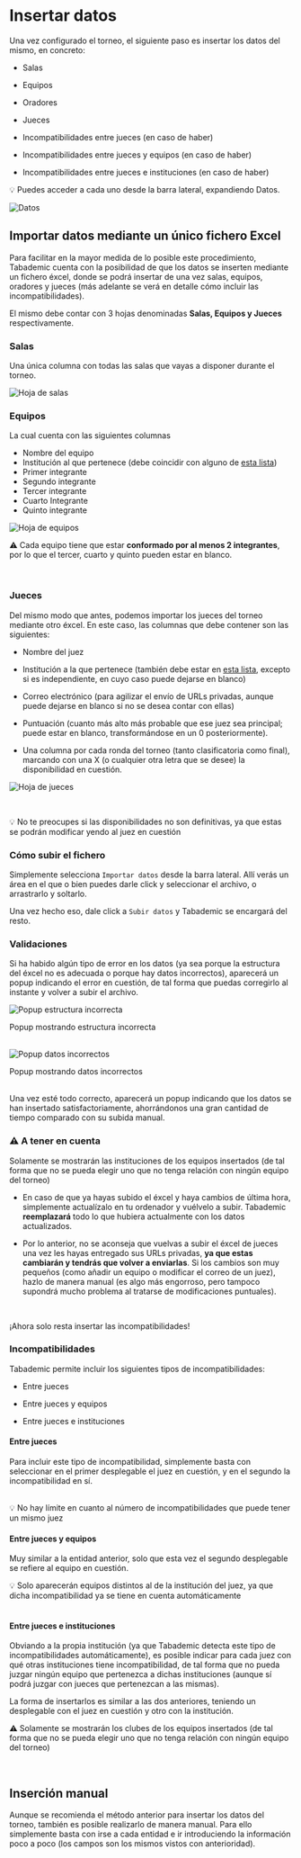 # Insertar datos

Una vez configurado el torneo, el siguiente paso es insertar los datos del mismo, en concreto:

* Salas

* Equipos

* Oradores

* Jueces

* Incompatibilidades entre jueces (en caso de haber)

* Incompatibilidades entre jueces y equipos (en caso de haber)

* Incompatibilidades entre jueces e instituciones (en caso de haber)

<div class="tip">
💡
Puedes acceder a cada uno desde la barra lateral, expandiendo <span class="bold">Datos.</span>

</div>

![Datos](_images/datos.png)

## Importar datos mediante un único fichero Excel

Para facilitar en la mayor medida de lo posible este procedimiento, Tabademic cuenta con la posibilidad de que los datos se inserten mediante un fichero éxcel, donde se podrá insertar de una vez salas, equipos, oradores y jueces (más adelante se verá en detalle cómo incluir las incompatibilidades).

El mismo debe contar con 3 hojas denominadas **Salas, Equipos y Jueces** respectivamente.


### Salas

Una única columna con todas las salas que vayas a disponer durante el torneo.

<div class="centered-image">

![Hoja de salas](_images/hoja_salas.png)

</div>


### Equipos

La cual cuenta con las siguientes columnas

* Nombre del equipo
* Institución al que pertenece (debe coincidir con alguno de [esta lista](lista_instituciones))
* Primer integrante
* Segundo integrante
* Tercer integrante
* Cuarto Integrante
* Quinto integrante

![Hoja de equipos](_images/hoja_equipos.png)

<div class="warning">

⚠️ Cada equipo tiene que estar **conformado por al menos 2 integrantes**, por lo que el tercer, cuarto y quinto pueden estar en blanco.

</div>

<br>

### Jueces

Del mismo modo que antes, podemos importar los jueces del torneo mediante otro éxcel. En este caso, las columnas que debe contener son las siguientes:

* Nombre del juez

* Institución a la que pertenece (también debe estar en [esta lista](lista_instituciones), excepto si es independiente, en cuyo caso puede dejarse en blanco)

* Correo electrónico (para agilizar el envío de URLs privadas, aunque puede dejarse en blanco si no se desea contar con ellas)

* Puntuación (cuanto más alto más probable que ese juez sea principal; puede estar en blanco, transformándose en un 0 posteriormente).

* Una columna por cada ronda del torneo (tanto clasificatoria como final), marcando con una X (o cualquier otra letra que se desee) la disponibilidad en cuestión.

![Hoja de jueces](_images/hoja_jueces.png)

<br>

<div class="tip">

💡 No te preocupes si las disponibilidades no son definitivas, ya que estas se podrán modificar yendo al juez en cuestión

</div>


### Cómo subir el fichero

Simplemente selecciona `Importar datos` desde la barra lateral. Allí verás un área en el que o bien puedes darle click y seleccionar el archivo, o arrastrarlo y soltarlo.

Una vez hecho eso, dale click a `Subir datos` y Tabademic se encargará del resto.

### Validaciones

Si ha habido algún tipo de error en los datos (ya sea porque la estructura del éxcel no es adecuada o porque hay datos incorrectos), aparecerá un popup indicando el error en cuestión, de tal forma que puedas corregirlo al instante y volver a subir el archivo.

![Popup estructura incorrecta](_images/popup_excel_estructura_incorrecta.png)


<div class="caption">Popup mostrando estructura incorrecta</div>

<br>

![Popup datos incorrectos](_images/popup_excel_datos_incorrectos.png)


<div class="caption">Popup mostrando datos incorrectos</div>

<br>

Una vez esté todo correcto, aparecerá un popup indicando que los datos se han insertado satisfactoriamente, ahorrándonos una gran cantidad de tiempo comparado con su subida manual.


<div class="warning">

<h3>⚠️ A tener en cuenta</h3>

Solamente se mostrarán las instituciones de los equipos insertados (de tal forma que no se pueda elegir uno que no tenga relación con ningún equipo del torneo)

* En caso de que ya hayas subido el éxcel y haya cambios de última hora, simplemente actualízalo en tu ordenador y vuélvelo a subir. Tabademic **reemplazará** todo lo que hubiera actualmente con los datos actualizados.

* Por lo anterior, no se aconseja que vuelvas a subir el éxcel de jueces una vez les hayas entregado sus URLs privadas, **ya que estas cambiarán y tendrás que volver a enviarlas**. Si los cambios son muy pequeños (como añadir un equipo o modificar el correo de un juez), hazlo de manera manual (es algo más engorroso, pero tampoco supondrá mucho problema al tratarse de modificaciones puntuales).

</div>

<br>

¡Ahora solo resta insertar las incompatibilidades!

### Incompatibilidades

Tabademic permite incluir los siguientes tipos de incompatibilidades:

* Entre jueces

* Entre jueces y equipos

* Entre jueces e instituciones

#### Entre jueces

Para incluir este tipo de incompatibilidad, simplemente basta con seleccionar en el primer desplegable el juez en cuestión, y en el segundo la incompatibilidad en sí.


<br>

<div class="tip">
💡
No hay límite en cuanto al número de incompatibilidades que puede tener un mismo juez

</div>

#### Entre jueces y equipos

Muy similar a la entidad anterior, solo que esta vez el segundo desplegable se refiere al equipo en cuestión.


<div class="tip">
💡
Solo aparecerán equipos distintos al de la institución del juez, ya que dicha incompatibilidad ya se tiene en cuenta automáticamente

</div>

<br>

#### Entre jueces e instituciones

Obviando a la propia institución (ya que Tabademic detecta este tipo de incompatibilidades automáticamente), es posible indicar para cada juez con qué otras instituciones tiene incompatibilidad, de tal forma que no pueda juzgar ningún equipo que pertenezca a dichas instituciones (aunque sí podrá juzgar con jueces que pertenezcan a las mismas).

La forma de insertarlos es similar a las dos anteriores, teniendo un desplegable con el juez en cuestión y otro con la institución.

<div class="warning">

⚠️ Solamente se mostrarán los clubes de los equipos insertados (de tal forma que no se pueda elegir uno que no tenga relación con ningún equipo del torneo)

</div>

<br>

## Inserción manual

Aunque se recomienda el método anterior para insertar los datos del torneo, también es posible realizarlo de manera manual. Para ello simplemente basta con irse a cada entidad e ir introduciendo la información poco a poco (los campos son los mismos vistos con anterioridad).